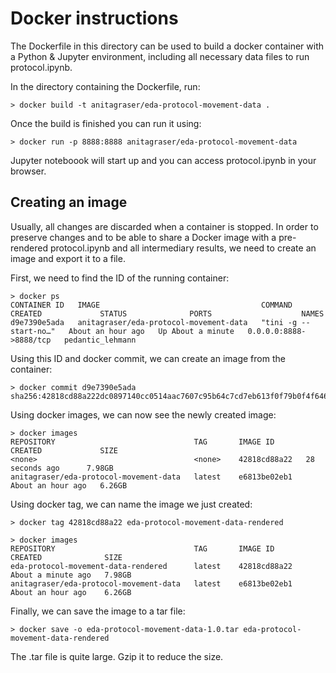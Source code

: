 # Docker instructions

The Dockerfile in this directory can be used to build a docker container with a Python & Jupyter environment, including all necessary data files to run protocol.ipynb. 

In the directory containing the Dockerfile, run:

    > docker build -t anitagraser/eda-protocol-movement-data .

Once the build is finished you can run it using:

    > docker run -p 8888:8888 anitagraser/eda-protocol-movement-data

Jupyter noteboook will start up and you can access protocol.ipynb in your browser. 


## Creating an image

Usually, all changes are discarded when a container is stopped. In order to preserve changes and to be able to share a Docker image with a pre-rendered protocol.ipynb and all intermediary results, we need to create an image and export it to a file.

First, we need to find the ID of the running container:

    > docker ps
    CONTAINER ID   IMAGE                                    COMMAND                  CREATED             STATUS              PORTS                    NAMES
    d9e7390e5ada   anitagraser/eda-protocol-movement-data   "tini -g -- start-no…"   About an hour ago   Up About a minute   0.0.0.0:8888->8888/tcp   pedantic_lehmann

Using this ID and docker commit, we can create an image from the container:

    > docker commit d9e7390e5ada
    sha256:42818cd88a222dc0897140cc0514aac7607c95b64c7cd7eb613f0f79b0f4f646

Using docker images, we can now see the newly created image:

    > docker images
    REPOSITORY                               TAG       IMAGE ID       CREATED             SIZE
    <none>                                   <none>    42818cd88a22   28 seconds ago      7.98GB
    anitagraser/eda-protocol-movement-data   latest    e6813be02eb1   About an hour ago   6.26GB

Using docker tag, we can name the image we just created: 

    > docker tag 42818cd88a22 eda-protocol-movement-data-rendered

    > docker images
    REPOSITORY                               TAG       IMAGE ID       CREATED              SIZE
    eda-protocol-movement-data-rendered      latest    42818cd88a22   About a minute ago   7.98GB
    anitagraser/eda-protocol-movement-data   latest    e6813be02eb1   About an hour ago    6.26GB

Finally, we can save the image to a tar file: 

    > docker save -o eda-protocol-movement-data-1.0.tar eda-protocol-movement-data-rendered

The .tar file is quite large. Gzip it to reduce the size. 

